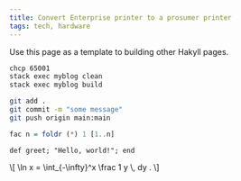 ```yaml
---
title: Convert Enterprise printer to a prosumer printer
tags: tech, hardware
---
```


Use this page as a template to building other Hakyll pages.


```bash
chcp 65001
stack exec myblog clean
stack exec myblog build
```

```bash
git add .
git commit -m "some message"
git push origin main:main
```



``` haskell
fac n = foldr (*) 1 [1..n]
```

```{.ruby .numberLines}
def greet; "Hello, world!"; end
```
\\[ \\ln x = \\int_{-\\infty}^x \\frac 1 y \\, dy . \\]